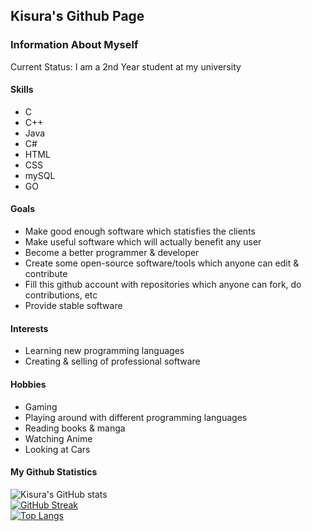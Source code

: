 <h2>Kisura's Github Page</h2>

### Information About Myself 
<p>
     Current Status: I am a 2nd Year student at my university <br>
</p>

#### Skills
<ul>
  <li>C</li>
  <li>C++</li>
  <li>Java</li>
  <li>C#</li>
  <li>HTML</li>
  <li>CSS</li>
  <li>mySQL</li>
  <li>GO</li>
</ul>

#### Goals
- Make good enough software which statisfies the clients
- Make useful software which will actually benefit any user
- Become a better programmer & developer
- Create some open-source software/tools which anyone can edit & contribute
- Fill this github account with repositories which anyone can fork, do contributions, etc
- Provide stable software 

#### Interests
- Learning new programming languages
- Creating & selling of professional software

#### Hobbies
- Gaming
- Playing around with different programming languages
- Reading books & manga
- Watching Anime
- Looking at Cars

####  My Github Statistics 
![Kisura's GitHub stats](https://github-readme-stats.vercel.app/api?username=KisuraWSP&show_icons=true)<br>
[![GitHub Streak](https://github-readme-streak-stats.herokuapp.com?user=KisuraWSP)](https://git.io/streak-stats)<br>
[![Top Langs](https://github-readme-stats.vercel.app/api/top-langs/?username=KisuraWSP&langs_count=8)](https://github.com/anuraghazra/github-readme-stats)<br>

<!--
**KisuraWSP/KisuraWSP** is a ✨ _special_ ✨ repository because its `README.md` (this file) appears on your GitHub profile.

Here are some ideas to get you started:

- 🔭 I’m currently working ...
- 🌱 I’m currently learning ...
- 👯 I’m looking to collaborate on ...
- 🤔 I’m looking for help with ...
- 💬 Ask me about ...
- 📫 How to reach me: ...
- 😄 Pronouns: ...
- ⚡ Fun fact: ...
-->
